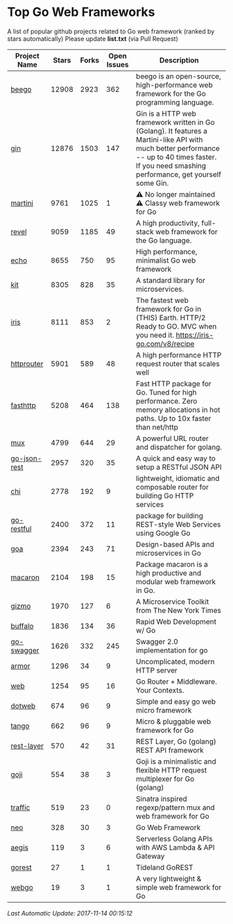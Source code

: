 # Top Go Web Frameworks
A list of popular github projects related to Go web framework (ranked by stars automatically)
Please update **list.txt** (via Pull Request)

| Project Name | Stars | Forks | Open Issues | Description |
| ------------ | ----- | ----- | ----------- | ----------- |
| [beego](https://github.com/astaxie/beego) | 12908 | 2923 | 362 | beego is an open-source, high-performance web framework for the Go programming language. |
| [gin](https://github.com/gin-gonic/gin) | 12876 | 1503 | 147 | Gin is a HTTP web framework written in Go (Golang). It features a Martini-like API with much better performance -- up to 40 times faster. If you need smashing performance, get yourself some Gin. |
| [martini](https://github.com/go-martini/martini) | 9761 | 1025 | 1 | ⚠️ No longer maintained ⚠️  Classy web framework for Go |
| [revel](https://github.com/revel/revel) | 9059 | 1185 | 49 | A high productivity, full-stack web framework for the Go language. |
| [echo](https://github.com/labstack/echo) | 8655 | 750 | 95 | High performance, minimalist Go web framework |
| [kit](https://github.com/go-kit/kit) | 8305 | 828 | 35 | A standard library for microservices. |
| [iris](https://github.com/kataras/iris) | 8111 | 853 | 2 | The fastest web framework for Go in (THIS) Earth. HTTP/2 Ready to GO. MVC when you need it. https://iris-go.com/v8/recipe |
| [httprouter](https://github.com/julienschmidt/httprouter) | 5901 | 589 | 48 | A high performance HTTP request router that scales well |
| [fasthttp](https://github.com/valyala/fasthttp) | 5208 | 464 | 138 | Fast HTTP package for Go. Tuned for high performance. Zero memory allocations in hot paths. Up to 10x faster than net/http |
| [mux](https://github.com/gorilla/mux) | 4799 | 644 | 29 | A powerful URL router and dispatcher for golang. |
| [go-json-rest](https://github.com/ant0ine/go-json-rest) | 2957 | 320 | 35 | A quick and easy way to setup a RESTful JSON API |
| [chi](https://github.com/go-chi/chi) | 2778 | 192 | 9 | lightweight, idiomatic and composable router for building Go HTTP services |
| [go-restful](https://github.com/emicklei/go-restful) | 2400 | 372 | 11 | package for building REST-style Web Services using Google Go |
| [goa](https://github.com/goadesign/goa) | 2394 | 243 | 71 | Design-based APIs and microservices in Go |
| [macaron](https://github.com/go-macaron/macaron) | 2104 | 198 | 15 | Package macaron is a high productive and modular web framework in Go. |
| [gizmo](https://github.com/NYTimes/gizmo) | 1970 | 127 | 6 | A Microservice Toolkit from The New York Times |
| [buffalo](https://github.com/gobuffalo/buffalo) | 1836 | 134 | 36 | Rapid Web Development w/ Go |
| [go-swagger](https://github.com/go-swagger/go-swagger) | 1626 | 332 | 245 | Swagger 2.0 implementation for go |
| [armor](https://github.com/labstack/armor) | 1296 | 34 | 9 | Uncomplicated, modern HTTP server |
| [web](https://github.com/gocraft/web) | 1254 | 95 | 16 | Go Router + Middleware. Your Contexts. |
| [dotweb](https://github.com/devfeel/dotweb) | 674 | 96 | 9 | Simple and easy go web micro framework |
| [tango](https://github.com/lunny/tango) | 662 | 96 | 9 | Micro & pluggable web framework for Go |
| [rest-layer](https://github.com/rs/rest-layer) | 570 | 42 | 31 | REST Layer, Go (golang) REST API framework |
| [goji](https://github.com/goji/goji) | 554 | 38 | 3 | Goji is a minimalistic and flexible HTTP request multiplexer for Go (golang) |
| [traffic](https://github.com/pilu/traffic) | 519 | 23 | 0 | Sinatra inspired regexp/pattern mux and web framework for Go |
| [neo](https://github.com/ivpusic/neo) | 328 | 30 | 3 | Go Web Framework |
| [aegis](https://github.com/tmaiaroto/aegis) | 119 | 3 | 6 | Serverless Golang APIs with AWS Lambda & API Gateway |
| [gorest](https://github.com/tideland/gorest) | 27 | 1 | 1 | Tideland GoREST |
| [webgo](https://github.com/bnkamalesh/webgo) | 19 | 3 | 1 | A very lightweight & simple web framework for Go |

*Last Automatic Update: 2017-11-14 00:15:12*